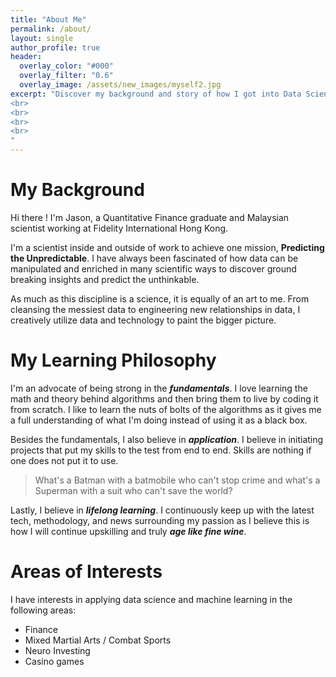 ```yaml
---
title: "About Me"
permalink: /about/
layout: single
author_profile: true
header:
  overlay_color: "#000"
  overlay_filter: "0.6"
  overlay_image: /assets/new_images/myself2.jpg
excerpt: "Discover my background and story of how I got into Data Science, my learning philosophy, and areas of interests
<br>
<br>
<br>
<br>
"
---
```


# My Background

Hi there ! I'm Jason, a Quantitative Finance graduate and Malaysian scientist working at Fidelity International Hong Kong.

I'm a scientist inside and outside of work to achieve one mission, **Predicting the Unpredictable**. I have always been fascinated
of how data can be manipulated and enriched in many scientific ways to discover ground breaking insights and predict the unthinkable. 

As much as this discipline is a science, it is equally of an art to me. From cleansing the messiest data to engineering new
relationships in data, I creatively utilize data and technology to paint the bigger picture.

# My Learning Philosophy

I'm an advocate of being strong in the ***fundamentals***. I love learning the math and theory behind algorithms and then bring them to live by coding
it from scratch. I like to learn the nuts of bolts of the algorithms as it gives me a full understanding of what I'm doing
instead of using it as a black box.

Besides the fundamentals, I also believe in ***application***. I believe in initiating projects that put my skills to the test
from end to end. Skills are nothing if one does not put it to use.

> What's a Batman with a batmobile who can't stop crime and what's a Superman with a suit who can't save the world? 

Lastly, I believe in ***lifelong learning***. I continuously keep up with the latest tech, methodology, and news surrounding my passion
as I believe this is how I will continue upskilling and truly ***age like fine wine***.

# Areas of Interests

I have interests in applying data science and machine learning in the following areas:

* Finance
* Mixed Martial Arts / Combat Sports 
* Neuro Investing
* Casino games